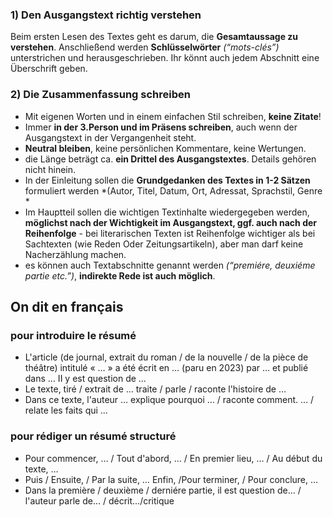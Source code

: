 ### 1) Den Ausgangstext richtig verstehen

Beim ersten Lesen des Textes geht es darum, die **Gesamtaussage zu verstehen**.
Anschließend werden **Schlüsselwörter** *(“mots-clés”)* unterstrichen und herausgeschrieben. Ihr
könnt auch jedem Abschnitt eine Überschrift geben.
### 2) Die Zusammenfassung schreiben

- Mit eigenen Worten und in einem einfachen Stil schreiben, **keine Zitate**!
- Immer **in der 3.Person und im Präsens schreiben**, auch wenn der Ausgangstext in der Vergangenheit steht.
- **Neutral bleiben**, keine persönlichen Kommentare, keine Wertungen.
- die Länge beträgt ca. **ein Drittel des Ausgangstextes**. Details gehören nicht hinein.
- In der Einleitung sollen die **Grundgedanken des Textes in 1-2 Sätzen** formuliert werden *(Autor, Titel, Datum, Ort, Adressat, Sprachstil, Genre *
- Im Hauptteil sollen die wichtigen Textinhalte wiedergegeben werden, **möglichst nach der Wichtigkeit im Ausgangstext, ggf. auch nach der Reihenfolge** - bei literarischen Texten ist Reihenfolge wichtiger als bei Sachtexten (wie Reden Oder Zeitungsartikeln), aber man darf keine Nacherzählung machen.
- es können auch Textabschnitte genannt werden *(“premiére, deuxiéme partie etc.”)*, **indirekte Rede ist auch möglich**.


## On dit en français

### pour introduire Ie résumé 

- L'article (de journal, extrait du roman / de la nouvelle / de la pièce de théâtre) intitulé « … » a été écrit en … (paru en 2023) par … et publié dans … II y est question de …
- Le texte, tiré / extrait de … traite / parle / raconte l'histoire de …
- Dans ce texte, l'auteur … explique pourquoi … / raconte comment. … / relate les faits qui …

### pour rédiger un résumé structuré

- Pour commencer, … / Tout d'abord, … / En premier lieu, … / Au début du texte, … 
- Puis / Ensuite, / Par la suite, … Enfin, /Pour terminer, / Pour conclure, … 
- Dans la première / deuxième / derniére partie, il est question de... / l'auteur parle de... / décrit.../critique
  